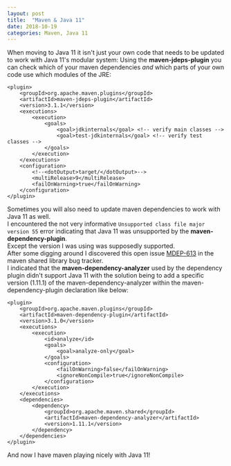 ```yaml
---
layout: post
title:  "Maven & Java 11"
date: 2018-10-19
categories: Maven, Java 11
---
```


When moving to Java 11 it isn't just your own code that needs to be updated to work with Java 11's modular system:
Using the **maven-jdeps-plugin** you can check which of your maven dependencies _and_ which parts of your own code use which modules of the JRE:  
```
<plugin>
    <groupId>org.apache.maven.plugins</groupId>
    <artifactId>maven-jdeps-plugin</artifactId>
    <version>3.1.1</version>
    <executions>
        <execution>
            <goals>
                <goal>jdkinternals</goal> <!-- verify main classes -->
                <goal>test-jdkinternals</goal> <!-- verify test classes -->
            </goals>
        </execution>
    </executions>
    <configuration>
        <!--<dotOutput>target/</dotOutput>-->
        <multiRelease>9</multiRelease>
        <failOnWarning>true</failOnWarning>
    </configuration>
</plugin>
```   

Sometimes you will also need to update maven dependencies to work with Java 11 as well.  
I encountered the not very informative `Unsupported class file major version 55` error indicating that Java 11 was unsupported by the **maven-dependency-plugin**.  
Except the version I was using was supposedly supported.  
After some digging around I discovered this open issue [MDEP-613](https://issues.apache.org/jira/browse/MDEP-613) in the maven shared library bug tracker.  
I indicated that the **maven-dependency-analyzer** used by the dependency plugin didn't support Java 11 with the solution being to add a specific version (1.11.1) of the maven-dependency-analyzer within the maven-dependency-plugin declaration like below:  
```
<plugin>
	<groupId>org.apache.maven.plugins</groupId>
	<artifactId>maven-dependency-plugin</artifactId>
	<version>3.1.0</version>
	<executions>
	    <execution>
	        <id>analyze</id>
	        <goals>
	            <goal>analyze-only</goal>
	        </goals>
	        <configuration>
	            <failOnWarning>false</failOnWarning>
	            <ignoreNonCompile>true</ignoreNonCompile>
	        </configuration>
		</execution>
	</executions>
	<dependencies>
		<dependency>
			<groupId>org.apache.maven.shared</groupId>
			<artifactId>maven-dependency-analyzer</artifactId>
			<version>1.11.1</version>
		</dependency>
	</dependencies>
</plugin>
```
And now I have maven playing nicely with Java 11!  